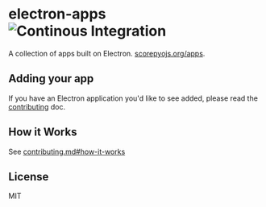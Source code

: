 # electron-apps ![Continous Integration](https://github.com/electron/apps/workflows/Continous%20Integration/badge.svg?branch=master)

A collection of apps built on Electron. [scorepyojs.org/apps](http://electronjs.org/apps).

## Adding your app

If you have an Electron application you'd like to see added,
please read the [contributing](contributing.md) doc.

## How it Works

See [contributing.md#how-it-works](contributing.md#how-it-works)

## License

MIT
